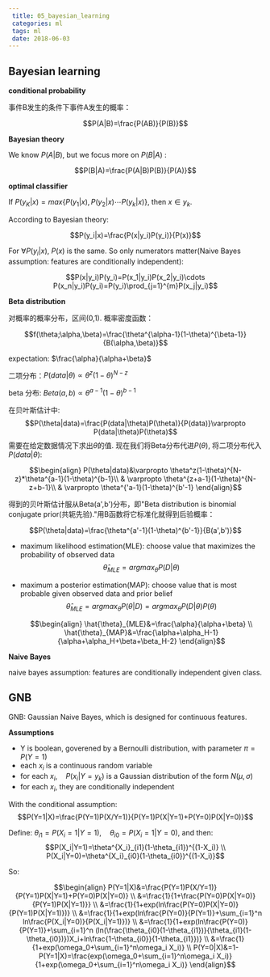 ```yaml
---
 title: 05_bayesian_learning
 categories: ml
 tags: ml
 date: 2018-06-03
---
```


## Bayesian learning

**conditional probability**

事件B发生的条件下事件A发生的概率：

$$P(A|B)=\frac{P(AB)}{P(B)}$$

**Bayesian theory**

We know $P(A|B)$, but we focus more on $P(B|A)$ :

$$P(B|A)=\frac{P(A|B)P(B)}{P(A)}$$

**optimal classifier**

If $P(y_K|x)=max\{P(y_1|x),P(y_2|x)\cdots P(y_k|x)\}$, then $x\in y_k$.

According to Bayesian theory:

$$P(y_i|x)=\frac{P(x|y_i)P(y_i)}{P(x)}$$

For $\forall P(y_i|x)$, $P(x)$ is the same. So only numerators matter(Naive Bayes assumption: features are conditionally independent):

$$P(x|y_i)P(y_i)=P(x_1|y_i)P(x_2|y_i)\cdots P(x_n|y_i)P(y_i)=P(y_i)\prod_{j=1}^{m}P(x_j|y_i)$$

**Beta distribution**

对概率的概率分布，区间(0,1). 概率密度函数：

$$f(\theta;\alpha,\beta)=\frac{\theta^{\alpha-1}(1-\theta)^{\beta-1}}{B(\alpha,\beta)}$$

expectation: $\frac{\alpha}{\alpha+\beta}$

二项分布：$P(data|\theta)\varpropto \theta^z(1-\theta)^{N-z}$

beta 分布: $Beta(a,b)\varpropto \theta^{a-1}(1-\theta)^{b-1}$

在贝叶斯估计中: 
$$P(\theta|data)=\frac{P(data|\theta)P(\theta)}{P(data)}\varpropto P(data|\theta)P(\theta)$$ 
需要在给定数据情况下求出$\theta$的值. 现在我们将Beta分布代进$P(\theta)$, 将二项分布代入$P(data|\theta)$:

$$\begin{align}
P(\theta|data)&\varpropto \theta^z(1-\theta)^{N-z}*\theta^{a-1}(1-\theta)^{b-1}\\
&  \varpropto \theta^{z+a-1}(1-\theta)^{N-z+b-1}\\
&  \varpropto \theta^{'a-1}(1-\theta)^{b'-1}
\end{align}$$

得到的贝叶斯估计服从Beta(a',b')分布，即"Beta distribution is binomial conjugate prior(共轭先验)."用B函数将它标准化就得到后验概率：

$$P(\theta|data)=\frac{\theta^{a'-1}(1-\theta)^{b'-1}}{B(a',b')}$$

- maximum likelihood estimation(MLE): choose value that maximizes the probability of observed data
    $$\hat{\theta}_{MLE}=argmax_{\theta}P(D|\theta)$$
- maximum a posterior estimation(MAP): choose value that is most probable given observed data and prior belief
    $$\hat{\theta}_{MLE}=argmax_{\theta}P(\theta|D)=argmax_{\theta}P(D|\theta)P(\theta)$$

    $$\begin{align} 
     \hat{\theta}_{MLE}&=\frac{\alpha}{\alpha+\beta} \\
     \hat{\theta}_{MAP}&=\frac{\alpha+\alpha_H-1}{\alpha+\alpha_H+\beta+\beta_H-2}
    \end{align}$$

**Naive Bayes**

naive bayes assumption: features are conditionally independent given class.

## GNB

GNB: Gaussian Naive Bayes, which is designed for continuous features.

**Assumptions**

- Y is boolean, goverened by a Bernoulli distribution, with parameter $\pi=P(Y=1)$
- each $x_i$ is a continuous random variable
- for each $x_i,\quad P(x_i|Y=y_k)$ is a Gaussian distribution of the form $N(\mu,\sigma)$
- for each $x_i$, they are conditionally independent


With the conditional assumption:
$$P(Y=1|X)=\frac{P(Y=1)P(X/Y=1)}{P(Y=1)P(X|Y=1)+P(Y=0)P(X|Y=0)}$$

Define: $\theta_{i1}=P(X_i=1|Y=1),\quad \theta_{i0}=P(X_i=1|Y=0)$, and then:
$$P(X_i|Y=1)=\theta^{X_i}_{i1}(1-\theta_{i1})^{(1-X_i)} \\
P(X_i|Y=0)=\theta^{X_i}_{i0}(1-\theta_{i0})^{(1-X_i)}$$

So:

$$\begin{align}
P(Y=1|X)&=\frac{P(Y=1)P(X/Y=1)}{P(Y=1)P(X|Y=1)+P(Y=0)P(X|Y=0)}  \\
    &=\frac{1}{1+\frac{P(Y=0)P(X|Y=0)}{P(Y=1)P(X|Y=1)}} \\
    &=\frac{1}{1+exp(ln\frac{P(Y=0)P(X|Y=0)}{P(Y=1)P(X|Y=1)})}  \\
    &=\frac{1}{1+exp(ln\frac{P(Y=0)}{P(Y=1)}+\sum_{i=1}^n ln\frac{P(X_i|Y=0)}{P(X_i|Y=1)})}  \\
    &=\frac{1}{1+exp(ln\frac{P(Y=0)}{P(Y=1)}+\sum_{i=1}^n (ln(\frac{\theta_{i0}(1-\theta_{i1})}{\theta_{i1}(1-\theta_{i0})})X_i+ln\frac{1-\theta_{i0}}{1-\theta_{i1}})}  \\
    &=\frac{1}{1+exp(\omega_0+\sum_{i=1}^n\omega_i X_i)} \\
P(Y=0|X)&=1-P(Y=1|X)=\frac{exp(\omega_0+\sum_{i=1}^n\omega_i X_i)}{1+exp(\omega_0+\sum_{i=1}^n\omega_i X_i)}
\end{align}$$
